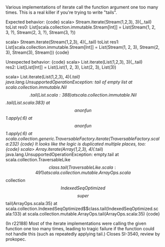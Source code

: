Various implementations of iterate call the function argument one too many times.  This is a real killer if you're trying to write "tails".

Expected behavior:
{code}
scala> Stream.iterate(Stream(1,2,3), 3)(_.tail) toList
res0: List[scala.collection.immutable.Stream[Int]] = List(Stream(1, 2, 3, ?), Stream(2, 3, ?), Stream(3, ?))

scala> Stream.iterate(Stream(1,2,3), 4)(_.tail) toList
res1: List[scala.collection.immutable.Stream[Int]] = List(Stream(1, 2, 3), Stream(2, 3), Stream(3), Stream())
{code}

Unexpected behavior:
{code}
scala> List.iterate(List(1,2,3), 3)(_.tail)           
res2: List[List[Int]] = List(List(1, 2, 3), List(2, 3), List(3))

scala> List.iterate(List(1,2,3), 4)(_.tail)           
java.lang.UnsupportedOperationException: tail of empty list
	at scala.collection.immutable.Nil$$.tail(List.scala:388)
	at scala.collection.immutable.Nil$$.tail(List.scala:383)
	at $$anonfun$$1.apply(<console>:6)
	at $$anonfun$$1.apply(<console>:6)
	at scala.collection.generic.TraversableFactory.iterate(TraversableFactory.scala:232)
{code}
It looks like the logic is duplicated multiple places, too:
{code}
scala> Array.iterate(Array(1,2,3), 4)(_.tail)
java.lang.UnsupportedOperationException: empty.tail
	at scala.collection.TraversableLike$$class.tail(TraversableLike.scala:491)
	at scala.collection.mutable.ArrayOps.scala$$collection$$IndexedSeqOptimized$$$$super$$tail(ArrayOps.scala:35)
	at scala.collection.IndexedSeqOptimized$$class.tail(IndexedSeqOptimized.scala:133)
	at scala.collection.mutable.ArrayOps.tail(ArrayOps.scala:35)
{code}

(In r22188) Most of the iterate implementations were calling the given function
one too many times, leading to tragic failure if the function could
not handle this (such as repeatedly applying tail.) Closes SI-3540,
review by prokopec.
